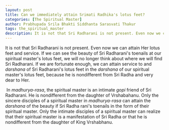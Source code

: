 ```yaml
---
layout: post
title: Can we immediately attain Srimati Radhika's lotus feet?
categories: [The Spiritual Master]
author: Prabhupada Srila Bhakti Siddhanta Sarasvati Thakur
tags: the_spiritual_master
description: It is not that Sri Radharani is not present. Even now we can attain Her lotus feet and service. If we can see the beauty of Sri Radharani's toenails at our spiritual master's lotus feet, we will no longer think about where we will find Sri Radharani. If we are fortunate enough, we can attain service to and *darshana* of Sri Radharani's lotus feet in the *darshana* of our spiritual master's lotus feet, because he is nondifferent from Sri Radha and very dear to Her.
---
```


It is not that Sri Radharani is not present. Even now we can attain Her lotus feet and service. If we can see the beauty of Sri Radharani's toenails at our spiritual master's lotus feet, we will no longer think about where we will find Sri Radharani. If we are fortunate enough, we can attain service to and *darshana* of Sri Radharani's lotus feet in the *darshana* of our spiritual master's lotus feet, because he is nondifferent from Sri Radha and very dear to Her.

​	In *madhurya-rasa*, the spiritual master is an intimate *gopi* friend of Sri Radharani. He is nondifferent from the daughter of Vrshabahanu. Only the sincere disciples of a spiritual master in *madhurya-rasa* can attain the *darshana* of the beauty if Sri Radha rani's toenails in the form of their spiritual master. Only the intimate disciples of a spiritual master can realize that their spiritual master is a manifestation of Sri Radha or that he is nondifferent from the daughter of King Vrshabhanu.















